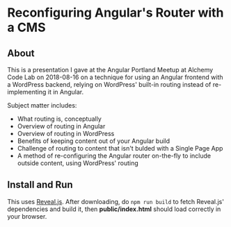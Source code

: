 # Reconfiguring Angular's Router with a CMS

## About

This is a presentation I gave at the Angular Portland Meetup at Alchemy Code Lab on 2018-08-16 on a technique for using an Angular frontend with a WordPress backend, relying on WordPress' built-in routing instead of re-implementing it in Angular. 

Subject matter includes:

- What routing is, conceptually
- Overview of routing in Angular
- Overview of routing in WordPress
- Benefits of keeping content out of your Angular build
- Challenge of routing to content that isn't bulded with a Single Page App 
- A method of re-configuring the Angular router on-the-fly to include outside content, using WordPress' routing

## Install and Run

This uses [Reveal.js](). After downloading, do `npm run build` to fetch Reveal.js' dependencies and build it, then **public/index.html** should load correctly in your browser.

